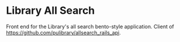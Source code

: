 # Library All Search

Front end for the Library's all search bento-style application. Client of
https://github.com/pulibrary/allsearch_rails_api. 
